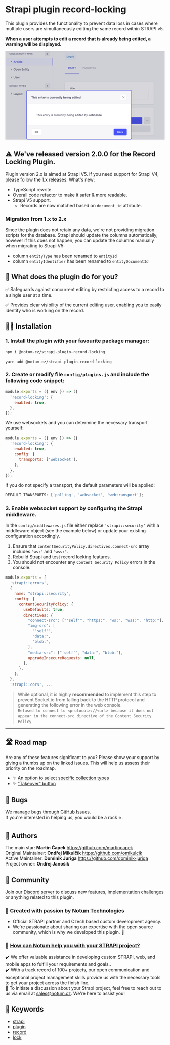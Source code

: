 # Strapi plugin record-locking

This plugin provides the functionality to prevent data loss in cases where multiple users are simultaneously editing the same record within STRAPI v5.

**When a user attempts to edit a record that is already being edited, a warning will be displayed.**

![Record Locking Plugin Example](./record-locking.png)

## ⚠️ We've released version 2.0.0 for the Record Locking Plugin.

Plugin version 2.x is aimed at Strapi V5. If you need support for Strapi V4, please follow the 1.x releases. What's new:

- TypeScript rewrite.
- Overall code refactor to make it safer & more readable.
- Strapi V5 support.
  - Records are now matched based on `document_id` attribute.

### Migration from 1.x to 2.x

Since the plugin does not retain any data, we're not providing migration scripts for the database. Strapi should update the columns automatically, however if this does not happen, you can update the columns manually when migrating to Strapi V5:

- column `entityType` has been renamed to `entityId`
- column `entityIdentifier` has been renamed to `entityDocumentId`

## 🙉 What does the plugin do for you?

✅ Safeguards against concurrent editing by restricting access to a record to a single user at a time.

✅ Provides clear visibility of the current editing user, enabling you to easily identify who is working on the record.

## 🧑‍💻 Installation

### 1. Install the plugin with your favourite package manager:

```
npm i @notum-cz/strapi-plugin-record-locking
```

```
yarn add @notum-cz/strapi-plugin-record-locking
```

### 2. Create or modify file `config/plugins.js` and include the following code snippet:

```js
module.exports = ({ env }) => ({
  'record-locking': {
    enabled: true,
  },
});
```

We use websockets and you can determine the necessary transport yourself:

```js
module.exports = ({ env }) => ({
  'record-locking': {
    enabled: true,
    config: {
      transports: ['websocket'],
    },
  },
});
```

If you do not specify a transport, the default parameters will be applied:

```js
DEFAULT_TRANSPORTS: ['polling', 'websocket', 'webtransport'];
```

### 3. Enable websocket support by configuring the Strapi middleware.

In the `config/middlewares.js` file either replace `'strapi::security'` with a middleware object (see the example below) or update your existing configuration accordingly.

1. Ensure that `contentSecurityPolicy.directives.connect-src` array includes `"ws:"` and `"wss:"`.
2. Rebuild Strapi and test record locking features.
3. You should not encounter any `Content Security Policy` errors in the console.

```js
module.exports = [
  'strapi::errors',
  {
    name: "strapi::security",
    config: {
      contentSecurityPolicy: {
        useDefaults: true,
        directives: {
          "connect-src": ["'self'", "https:", "ws:", "wss:", "http:"],
          "img-src": [
            "'self'",
            "data:",
            "blob:",
          ],
          "media-src": ["'self'", "data:", "blob:"],
          upgradeInsecureRequests: null,
        },
      },
    },
  },
  'strapi::cors', ...
```

> While optional, it is highly **recommended** to implement this step to prevent Socket.io from falling back to the HTTP protocol and generating the following error in the web console.  
> `Refused to connect to <protocol>://<url> because it does not appear in the connect-src directive of the Content Security Policy`

---

## 🛣️ Road map

Are any of these features significant to you? Please show your support by giving a thumbs up on the linked issues. This will help us assess their priority on the roadmap.

- ✨ [An option to select specific collection types](https://github.com/notum-cz/strapi-plugin-record-locking/issues/46)
- ✨ ["Takeover" button](https://github.com/notum-cz/strapi-plugin-record-locking/issues/47)

## 🐛 Bugs

We manage bugs through [GitHub Issues](https://github.com/notum-cz/strapi-plugin-record-locking/issues). <br>
If you're interested in helping us, you would be a rock ⭐.

## 🧔 Authors

The main star: **Martin Čapek** https://github.com/martincapek <br>
Original Maintainer: **Ondřej Mikulčík** https://github.com/omikulcik <br>
Active Maintainer: **Dominik Juriga** https://github.com/dominik-juriga <br>
Project owner: **Ondřej Janošík** <br>

## 💬 Community

Join our [Discord server](https://discord.gg/hZRCcfWq) to discuss new features, implementation challenges or anything related to this plugin.

### 🚀 Created with passion by [Notum Technologies](https://notum.cz/en)

- Official STRAPI partner and Czech based custom development agency.
- We're passionate about sharing our expertise with the open source community, which is why we developed this plugin. 🖤

### 🎯 [How can Notum help you with your STRAPI project?](https://notum.cz/en/strapi/)

✔️ We offer valuable assistance in developing custom STRAPI, web, and mobile apps to fulfill your requirements and goals.. <br>
✔️ With a track record of 100+ projects, our open communication and exceptional project management skills provide us with the necessary tools to get your project across the finish line.<br>
📅 To initiate a discussion about your Strapi project, feel free to reach out to us via email at sales@notum.cz. We're here to assist you!

## 🔑 Keywords

- [strapi](https://www.npmjs.com/search?q=keywords:strapi)
- [plugin](https://www.npmjs.com/search?q=keywords:plugin)
- [record](https://www.npmjs.com/search?q=keywords:record)
- [lock](https://www.npmjs.com/search?q=keywords:lock)
